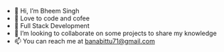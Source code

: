 - 👋 Hi, I’m Bheem Singh 
- 👀 Love to code and cofee
- 🌱 Full Stack Development
- 💞️ I’m looking to collaborate on some projects to share my knowledge
- 📫 You can reach me at banabittu71@gmail.com

<!---
banabb/banabb is a ✨ special ✨ repository because its `README.md` (this file) appears on your GitHub profile.
You can click the Preview link to take a look at your changes.
--->
